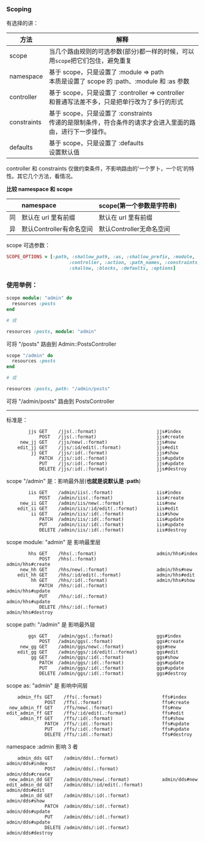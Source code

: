 ### Scoping

有选择的讲：

| 方法 | 解释 |
| -- | -- |
| scope | 当几个路由规则的可选参数(部分)都一样的时候，可以用`scope`把它们包住，避免重复 |
| namespace | 基于 scope，只是设置了 :module => path <br> 本质是设置了 scope 的 :path、:module 和 :as 参数 |
| controller | 基于 scope，只是设置了 :controller => controller <br>和普通写法差不多，只是把单行改为了多行的形式 |
| constraints | 基于 scope，只是设置了 :constraints <br>传递的是限制条件，符合条件的请求才会进入里面的路由，进行下一步操作。 |
| defaults | 基于 scope，只是设置了 :defaults <br>设置默认值|

controller 和 constraints 仅做约束条件，不影响路由的'一个罗卜，一个坑'的特性。其它几个方法，看情况。

**比较 namespace 和 scope**

|            | namespace | scope(第一个参数是字符串)  |
| :--------: | :--------| :--   |
| 同         | 默认在 url 里有前缀   |  默认在 url 里有前缀   |
| 异         |  默认Controller有命名空间 |  默认Controller无命名空间  |

scope 可选参数：
```ruby
SCOPE_OPTIONS = [:path, :shallow_path, :as, :shallow_prefix, :module,
                       :controller, :action, :path_names, :constraints,
                       :shallow, :blocks, :defaults, :options]
```

### 使用举例：

```ruby
scope module: "admin" do
  resources :posts
end

# 或

resources :posts, module: "admin"
```

可将 "/posts" 路由到 Admin::PostsController

```ruby
scope "/admin" do
  resources :posts
end

# 或

resources :posts, path: "/admin/posts"
```

可将 "/admin/posts" 路由到 PostsController

---


标准是：

            jjs GET    /jjs(.:format)                      jjs#index
                POST   /jjs(.:format)                      jjs#create
         new_jj GET    /jjs/new(.:format)                  jjs#new
        edit_jj GET    /jjs/:id/edit(.:format)             jjs#edit
             jj GET    /jjs/:id(.:format)                  jjs#show
                PATCH  /jjs/:id(.:format)                  jjs#update
                PUT    /jjs/:id(.:format)                  jjs#update
                DELETE /jjs/:id(.:format)                  jjs#destroy
                
scope "/admin" 是：影响最外层(**也就是说默认是 :path**)

            iis GET    /admin/iis(.:format)                iis#index
                POST   /admin/iis(.:format)                iis#create
         new_ii GET    /admin/iis/new(.:format)            iis#new
        edit_ii GET    /admin/iis/:id/edit(.:format)       iis#edit
             ii GET    /admin/iis/:id(.:format)            iis#show
                PATCH  /admin/iis/:id(.:format)            iis#update
                PUT    /admin/iis/:id(.:format)            iis#update
                DELETE /admin/iis/:id(.:format)            iis#destroy

scope module: "admin" 是 影响最里层

            hhs GET    /hhs(.:format)                      admin/hhs#index
                POST   /hhs(.:format)                      admin/hhs#create
         new_hh GET    /hhs/new(.:format)                  admin/hhs#new
        edit_hh GET    /hhs/:id/edit(.:format)             admin/hhs#edit
             hh GET    /hhs/:id(.:format)                  admin/hhs#show
                PATCH  /hhs/:id(.:format)                  admin/hhs#update
                PUT    /hhs/:id(.:format)                  admin/hhs#update
                DELETE /hhs/:id(.:format)                  admin/hhs#destroy

scope path: "/admin" 是 影响最外层

            ggs GET    /admin/ggs(.:format)                ggs#index
                POST   /admin/ggs(.:format)                ggs#create
         new_gg GET    /admin/ggs/new(.:format)            ggs#new
        edit_gg GET    /admin/ggs/:id/edit(.:format)       ggs#edit
             gg GET    /admin/ggs/:id(.:format)            ggs#show
                PATCH  /admin/ggs/:id(.:format)            ggs#update
                PUT    /admin/ggs/:id(.:format)            ggs#update
                DELETE /admin/ggs/:id(.:format)            ggs#destroy

scope as: "admin" 是 影响中间层

        admin_ffs GET    /ffs(.:format)                      ffs#index
                  POST   /ffs(.:format)                      ffs#create
     new_admin_ff GET    /ffs/new(.:format)                  ffs#new
    edit_admin_ff GET    /ffs/:id/edit(.:format)             ffs#edit
         admin_ff GET    /ffs/:id(.:format)                  ffs#show
                  PATCH  /ffs/:id(.:format)                  ffs#update
                  PUT    /ffs/:id(.:format)                  ffs#update
                  DELETE /ffs/:id(.:format)                  ffs#destroy


namespace :admin 影响 3 者


        admin_dds GET    /admin/dds(.:format)                admin/dds#index
                  POST   /admin/dds(.:format)                admin/dds#create
     new_admin_dd GET    /admin/dds/new(.:format)            admin/dds#new
    edit_admin_dd GET    /admin/dds/:id/edit(.:format)       admin/dds#edit
         admin_dd GET    /admin/dds/:id(.:format)            admin/dds#show
                  PATCH  /admin/dds/:id(.:format)            admin/dds#update
                  PUT    /admin/dds/:id(.:format)            admin/dds#update
                  DELETE /admin/dds/:id(.:format)            admin/dds#destroy


